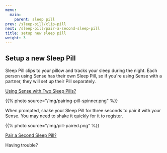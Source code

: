 ```yaml
---
menu:
  main:
    parent: sleep pill
prev: /sleep-pill/clip-pill
next: /sleep-pill/pair-a-second-sleep-pill
title: setup new sleep pill
weight: 3
---
```


## Setup a new Sleep Pill

Sleep Pill clips to your pillow and tracks your sleep during the night. Each person using Sense has their own Sleep Pill, so if you're using Sense with a partner, they will set up their Pill separately. 

[Using Sense with Two Sleep Pills?](http://staging-user.hello.is/sleep-pill/pair-a-second-sleep-pill/)

{{% photo source="/img/pairing-pill-spinner.png" %}}

When prompted, shake your Sleep Pill for three seconds to pair it with your Sense. You may need to shake it quickly for it to register.

{{% photo source="/img/pill-paired.png" %}}

[Pair a Second Sleep Pill?](http://staging-user.hello.is/sleep-pill/pair-a-second-sleep-pill/)


Having trouble?

